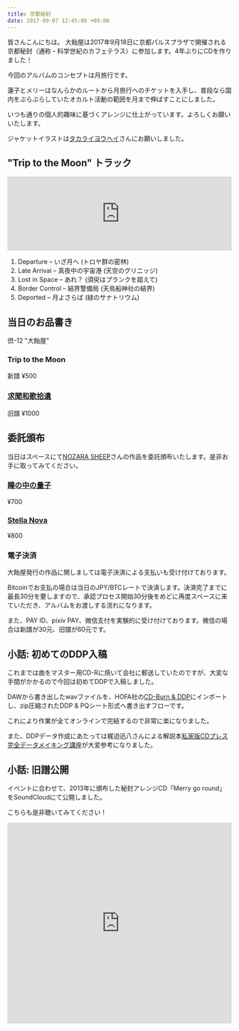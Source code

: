 ```yaml
---
title: 京都秘封
date: 2017-09-07 12:45:00 +09:00
---
```


皆さんこんにちは。
大飴屋は2017年9月18日に京都パルスプラザで開催される京都秘封（通称・科学世紀のカフェテラス）に参加します。4年ぶりにCDを作りました！

今回のアルバムのコンセプトは月旅行です。

蓮子とメリーはなんらかのルートから月旅行へのチケットを入手し、普段なら国内をぶらぶらしていたオカルト活動の範囲を月まで伸ばすことにしました。

いつも通りの個人的趣味に基づくアレンジに仕上がっています。よろしくお願いいたします。

ジャケットイラストは[タカライヨウヘイ](http://takaraiya.com)さんにお願いしました。

## "Trip to the Moon" トラック

<iframe width="100%" height="166" scrolling="no" frameborder="no" src="https://w.soundcloud.com/player/?url=https%3A//api.soundcloud.com/tracks/341313135&amp;color=7500ff&amp;auto_play=false&amp;hide_related=false&amp;show_comments=true&amp;show_user=true&amp;show_reposts=false"></iframe>

1. Departure – いざ月へ (トロヤ群の密林)
2. Late Arrival – 真夜中の宇宙港 (天空のグリニッジ)
3. Lost in Space – あれ？ (須臾はプランクを超えて)
4. Border Control – 結界警備局 (天鳥船神社の結界)
5. Deported – 月よさらば (緑のサナトリウム)

## 当日のお品書き

倶-12 "大飴屋"

### Trip to the Moon
新譜 ¥500

### [求聞和歌拾遺](https://oameya.com/waka/)
旧譜 ¥1000

## 委託頒布

当日はスペースにて[NOZARA SHEEP](http://nozarasheep.tumblr.com)さんの作品を委託頒布いたします。是非お手に取ってみてください。

### [瞳の中の量子](http://nozarasheep.tumblr.com/post/158742152668/%E5%A2%83%E7%95%8C%E3%81%8B%E3%82%89%E8%A6%96%E3%81%88%E3%81%9F%E5%A4%96%E7%95%8C-%E8%87%B3-%E5%8F%82%E5%8A%A0%E6%83%85%E5%A0%B1)
¥700

### [Stella Nova](http://ns-stellanova.tumblr.com)
¥800

### 電子決済

大飴屋発行の作品に関しましては電子決済による支払いも受け付けております。

Bitcoinでお支払の場合は当日のJPY/BTCレートで決済します。決済完了までに最長30分を要しますので、承認プロセス開始30分後をめどに再度スペースに来ていただき、アルバムをお渡しする流れになります。

また、PAY ID、pixiv PAY、微信支付を実験的に受け付けております。微信の場合は新譜が30元、旧譜が60元です。

## 小話: 初めてのDDP入稿

これまでは曲をマスター用CD-Rに焼いて会社に郵送していたのですが、大変な手間がかかるので今回は初めてDDPで入稿しました。

DAWから書き出したwavファイルを、HOFA社の[CD-Burn & DDP](https://hofa-plugins.de/en/plugins/cd-burn-ddp/)にインポートし、zip圧縮されたDDP & PQシート形式へ書き出すフローです。

これにより作業が全てオンラインで完結するので非常に楽になりました。

また、DDPデータ作成にあたっては梶迫迅八さんによる解説本[私家版CDプレス完全データメイキング講座](https://cajiva.booth.pm/items/422)が大変参考になりました。

## 小話: 旧譜公開

イベントに合わせて、2013年に頒布した秘封アレンジCD「Merry go round」をSoundCloudにて公開しました。

こちらも是非聴いてみてください！

<iframe width="100%" height="450" scrolling="no" frameborder="no" src="https://w.soundcloud.com/player/?url=https%3A//api.soundcloud.com/playlists/349295373&amp;color=ff0000&amp;auto_play=false&amp;hide_related=false&amp;show_comments=true&amp;show_user=true&amp;show_reposts=false"></iframe>